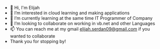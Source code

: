 - 👋 Hi, I'm Elijah 
- 👀 I’m interested in cloud learning and making applications 
- 🌱 I’m currently learning at the same time IT Programmer of Company
- 💞️ I’m looking to collaborate on working in vb.net and other Languages
- 📫 You can reach me at my gmail elijah.serdan09@gmail.com if you wanted to collaborate
- Thank you for stopping by!


<!---
Bitray14/Bitray14 is a ✨ special ✨ repository because its `README.md` (this file) appears on your GitHub profile.
You can click the Preview link to take a look at your changes.
--->
